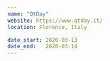 ```yaml
---
name: "QtDay"
website: https://www.qtday.it/
location: Florence, Italy

date_start: 2020-03-13
date_end:   2020-03-14
---
```

